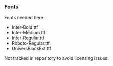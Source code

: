 ### Fonts

Fonts needed here:

- Inter-Bold.ttf
- Inter-Medium.ttf
- Inter-Regular.ttf
- Roboto-Regular.ttf
- UniversBlackExt.ttf

Not tracked in repository to avoid licensing issues.
